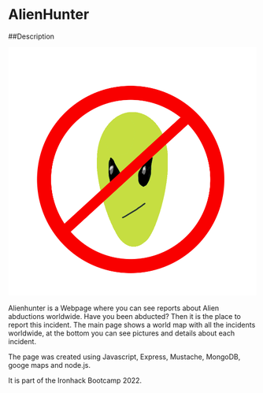# AlienHunter

##Description

![Alienhunter database!](/public/images/logo-alien-hunters-big.png "Alienhunter Logo")

Alienhunter is a Webpage where you can see reports about Alien abductions worldwide. Have you been abducted? Then it is the place to report this incident. 
The main page shows a world map with all the incidents worldwide, at the bottom you can see pictures and details about each incident.

The page was created using Javascript, Express, Mustache, MongoDB, googe maps and node.js.

It is part of the Ironhack Bootcamp 2022.
